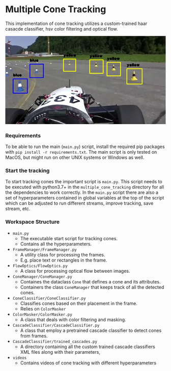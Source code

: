# Multiple Cone Tracking
This implementation of cone tracking utilizes a custom-trained haar casacde classifier, hsv color filtering and optical flow.

![demo](./videos/images/demo.jpg)

### Requirements
To be able to run the main (`main.py`) script, install the required pip packages with `pip install -r requirements.txt`. The main script is only tested on MacOS, but might run on other UNIX systems or Windows as well.

### Start the tracking
To start tracking cones the important script is `main.py`. This script needs to be executed with python3.7+ in the `multiple_cone_tracking` directory for all the dependencies to work correctly. In the `main.py` script there are also a set of hyperparameters contained in global variables at the top of the script which can be adjusted to run different streams, improve tracking, save stream, etc.

### Workspace Structure
- `main.py`
  - The executable start script for tracking cones.
  - Contains all the hyperparameters.
- `FrameManager/FrameManager.py`
  - A utility class for processing the frames. 
  - E.g. place text or rectangles in the frame.
- `FlowOptics/FlowOptics.py`
  - A class for processing optical flow between images.
- `ConeManager/ConeManager.py`
  - Containes the dataclass `Cone` that defines a cone and its attributes.
  - Containers the class `ConeManager` that keeps track of all the detected cones.
- `ConeClassifier/ConeClassifier.py`
  - Classifies cones based on their placement in the frame. 
  - Relies on `ColorMasker`
- `ColorMasker/ColorMasker.py`
  - A class that deals with color filtering and masking.
- `CascadeClassifier/CascadeClassifier.py`
  - A class that employ a pretrained cascade classifier to detect cones from frames.
- `CascadeClassifier/trained_cascades.py`
  - A directory containing all the custom trained cascade classifiers XML files along with their parameters,
- `videos`
  - Contains videos of cone tracking with different hyperparameters
